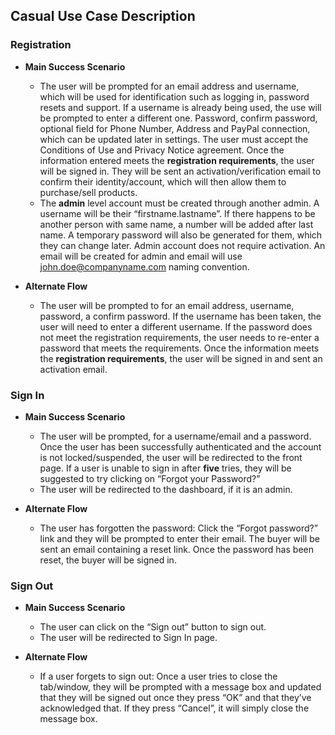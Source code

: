 ## Casual Use Case Description

### Registration

* **Main Success Scenario**
  * The user will be prompted for an email address and username, which will be used for identification such as logging in, password resets and support. If a username is already being used, the use will be prompted to enter a different one. Password, confirm password, optional field for Phone Number, Address and PayPal connection, which can be updated later in settings. The user must accept the Conditions of Use and Privacy Notice agreement. Once the information entered meets the **registration requirements**, the user will be signed in. They will be sent an activation/verification email to confirm their identity/account, which will then allow them to purchase/sell products.
  * The **admin** level account must be created through another admin. A username will be their “firstname.lastname”. If there happens to be another person with same name, a number will be added after last name. A temporary password will also be generated for them, which they can change later. Admin account does not require activation. An email will be created for admin and email will use john.doe@companyname.com naming convention.

* **Alternate Flow**
  * The user will be prompted to for an email address, username, password, a confirm password. If the username has been taken, the user will need to enter a different username. If the password does not meet the registration requirements, the user needs to re-enter a password that meets the requirements. Once the information meets the **registration requirements**, the user will be signed in and sent an activation email.

### Sign In

* **Main Success Scenario**
  * The user will be prompted, for a username/email and a password. Once the user has been successfully authenticated and the account is not locked/suspended, the user will be redirected to the front page. If a user is unable to sign in after **five** tries, they will be suggested to try clicking on “Forgot your Password?”
  * The user will be redirected to the dashboard, if it is an admin.
  
* **Alternate Flow**
  * The user has forgotten the password: Click the “Forgot password?” link and they will be prompted to enter their email. The buyer will be sent an email containing a reset link. Once the password has been reset, the buyer will be signed in.
  
### Sign Out

* **Main Success Scenario**
  * The user can click on the “Sign out” button to sign out.
  * The user will be redirected to Sign In page.
  
* **Alternate Flow**
  * If a user forgets to sign out: Once a user tries to close the tab/window, they will be prompted with a message box and updated that they will be signed out once they press “OK” and that they’ve acknowledged that. If they press “Cancel”, it will simply close the message box.
